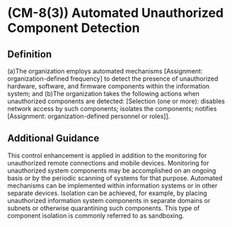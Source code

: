 
# (CM-8(3)) Automated Unauthorized Component Detection

## Definition

(a)The organization employs automated mechanisms [Assignment: organization-defined frequency] to detect the presence of unauthorized hardware, software, and firmware components within the information system; and
(b)The organization takes the following actions when unauthorized components are detected: [Selection (one or more): disables network access by such components; isolates the components; notifies [Assignment: organization-defined personnel or roles]].

## Additional Guidance

This control enhancement is applied in addition to the monitoring for unauthorized remote connections and mobile devices. Monitoring for unauthorized system components may be accomplished on an ongoing basis or by the periodic scanning of systems for that purpose. Automated mechanisms can be implemented within information systems or in other separate devices. Isolation can be achieved, for example, by placing unauthorized information system components in separate domains or subnets or otherwise quarantining such components. This type of component isolation is commonly referred to as sandboxing.
